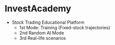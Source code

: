# InvestAcademy

- Stock Trading Educational Platform
  - 1st Mode: Training (Fixed-stock trajectories)
  - 2nd Random AI Mode
  - 3rd Real-life scenarios
